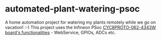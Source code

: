 # automated-plant-watering-psoc
A home automation project for watering my plants remotely while we go on vacation! :-)
This project uses the Infineon PSoc [CYC8PROTO-062-4343W board's functionalities](https://www.mouser.com/ProductDetail/Infineon-Technologies/CY8CPROTO-062-4343W) - WebService, GPIOs, ADCs etc.
